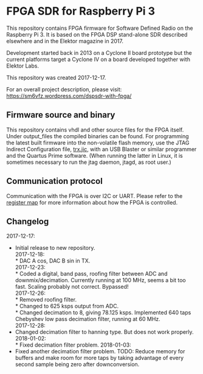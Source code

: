 # FPGA SDR for Raspberry Pi 3

This repository contains FPGA firmware for Software Defined Radio on the Raspberry Pi 3.
It is based on the FPGA DSP stand-alone SDR described elsewhere and in the Elektor magazine in 2017.
 
Development started back in 2013 on a Cyclone II board prototype but the current platforms target a Cyclone IV on a board developed together with Elektor Labs.

This repository was created 2017-12-17.

For an overall project description, please visit: https://sm6vfz.wordpress.com/dspsdr-with-fpga/

## Firmware source and binary

This repository contains vhdl and other source files for the FPGA itself. Under output_files the compiled binaries can be found. For programming the latest built firmware into the non-volatile flash memory, use the JTAG Indirect Configuration file, [trx.jic](fpga/output_files/trx.jic), with an USB Blaster or similar programmer and the Quartus Prime software. (When running the latter in Linux, it is sometimes necessary to run the jtag daemon, jtagd, as root user.) 

## Communication protocol

Communication with the FPGA is over I2C or UART.
Please refer to the [register map](/docs/register-map.org) for more information about how the FPGA is controlled.

## Changelog

2017-12-17:  
   * Initial release to new repository.  
2017-12-18:	 
	* DAC A cos, DAC B sin in TX.  
2017-12-23:  
	* Coded a digital, band pass, roofing filter between ADC and downmix/decimation. Currently running at 100 MHz, seems a bit too fast. Scaling probably not correct. Bypassed!  
2017-12-26:  
	* Removed roofing filter.  
	* Changed to 625 ksps output from ADC.  
	* Changed decimation to 8, giving 78.125 ksps. Implemented 640 taps Chebyshev low pass decimation filter, running at 60 MHz.  
2017-12-28:  
   * Changed decimation filter to hanning type. But does not work properly.  
2018-01-02:  
	* Fixed decimation filter problem.
2018-01-03:  
   * Fixed another decimation filter problem. TODO: Reduce memory for buffers and make room for more taps by taking advantage of every second sample being zero after downconversion.  
	
	
	
	